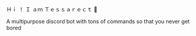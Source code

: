 Ｈｉ ！ Ｉ ａｍ Ｔｅｓｓａｒｅｃｔ 🤖

A multipurpose discord bot with tons of commands so that you never get bored

